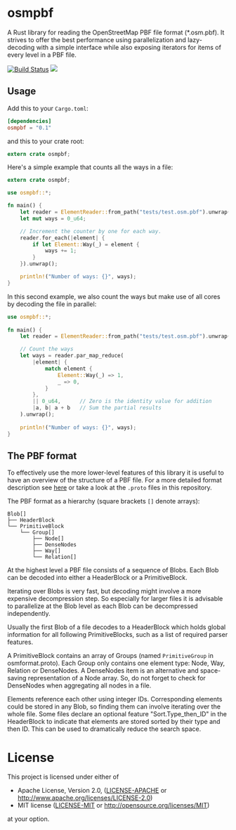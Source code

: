 osmpbf
======
A Rust library for reading the OpenStreetMap PBF file format (\*.osm.pbf). It
strives to offer the best performance using parallelization and lazy-decoding
with a simple interface while also exposing iterators for items of every level
in a PBF file.

[![Build Status](https://travis-ci.org/b-r-u/osmpbf.svg?branch=master)](https://travis-ci.org/b-r-u/osmpbf)
[![](https://img.shields.io/crates/v/osmpbf.svg)](https://crates.io/crates/osmpbf)

## Usage

Add this to your `Cargo.toml`:

```toml
[dependencies]
osmpbf = "0.1"
```

and this to your crate root:

```rust
extern crate osmpbf;
```

Here's a simple example that counts all the ways in a file:

```rust
extern crate osmpbf;

use osmpbf::*;

fn main() {
    let reader = ElementReader::from_path("tests/test.osm.pbf").unwrap();
    let mut ways = 0_u64;

    // Increment the counter by one for each way.
    reader.for_each(|element| {
        if let Element::Way(_) = element {
            ways += 1;
        }
    }).unwrap();

    println!("Number of ways: {}", ways);
}
```

In this second example, we also count the ways but make use of all cores by
decoding the file in parallel:

```rust
use osmpbf::*;
 
fn main() {
    let reader = ElementReader::from_path("tests/test.osm.pbf").unwrap();

    // Count the ways
    let ways = reader.par_map_reduce(
        |element| {
            match element {
                Element::Way(_) => 1,
                _ => 0,
            }
        },
        || 0_u64,      // Zero is the identity value for addition
        |a, b| a + b   // Sum the partial results
    ).unwrap();
     
    println!("Number of ways: {}", ways);
}
```

## The PBF format

To effectively use the more lower-level features of this library it is useful to
have an overview of the structure of a PBF file. For a more detailed format
description see [here](http://wiki.openstreetmap.org/wiki/PBF_Format) or take a
look at the `.proto` files in this repository.

The PBF format as a hierarchy (square brackets `[]` denote arrays):
```
Blob[]
├── HeaderBlock
└── PrimitiveBlock
    └── Group[]
    	├── Node[]
    	├── DenseNodes
    	├── Way[]
        └── Relation[]
```

At the highest level a PBF file consists of a sequence of Blobs. Each Blob can
be decoded into either a HeaderBlock or a PrimitiveBlock.

Iterating over Blobs is very fast, but decoding might involve a more expensive
decompression step. So especially for larger files it is advisable to
parallelize at the Blob level as each Blob can be decompressed independently.

Usually the first Blob of a file decodes to a HeaderBlock which holds global
information for all following PrimitiveBlocks, such as a list of required
parser features.

A PrimitiveBlock contains an array of Groups (named `PrimitiveGroup` in
osmformat.proto). Each Group only contains one element type: Node, Way,
Relation or DenseNodes. A DenseNodes item is an alternative and space-saving
representation of a Node array. So, do not forget to check for DenseNodes when
aggregating all nodes in a file.

Elements reference each other using integer IDs. Corresponding elements could be
stored in any Blob, so finding them can involve iterating over the whole file.
Some files declare an optional feature "Sort.Type\_then\_ID" in the HeaderBlock to
indicate that elements are stored sorted by their type and then ID. This can be
used to dramatically reduce the search space.

# License

This project is licensed under either of

 * Apache License, Version 2.0, ([LICENSE-APACHE](LICENSE-APACHE) or
   http://www.apache.org/licenses/LICENSE-2.0)
 * MIT license ([LICENSE-MIT](LICENSE-MIT) or
   http://opensource.org/licenses/MIT)

at your option.
